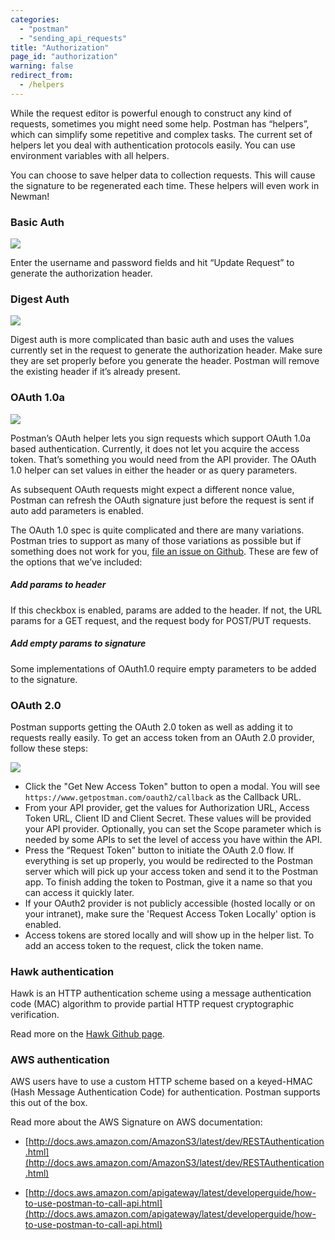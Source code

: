 ```yaml
---
categories:
  - "postman"
  - "sending_api_requests"
title: "Authorization"
page_id: "authorization"
warning: false
redirect_from:
  - /helpers
---
```


While the request editor is powerful enough to construct any kind of requests, sometimes you might need some help. Postman has “helpers”, which can simplify some repetitive and complex tasks. The current set of helpers let you deal with authentication protocols easily. You can use environment variables with all helpers.

You can choose to save helper data to collection requests. This will cause the signature to be regenerated each time. These helpers will even work in Newman!

### Basic Auth

![](https://s3.amazonaws.com/postman-static-getpostman-com/postman-docs/58961418.png)

Enter the username and password fields and hit “Update Request” to generate the authorization header.

### Digest Auth

![](https://s3.amazonaws.com/postman-static-getpostman-com/postman-docs/58961470.png)

Digest auth is more complicated than basic auth and uses the values currently set in the request to generate the authorization header. Make sure they are set properly before you generate the header. Postman will remove the existing header if it’s already present.

### OAuth 1.0a

![](https://s3.amazonaws.com/postman-static-getpostman-com/postman-docs/58961512.png)

Postman’s OAuth helper lets you sign requests which support OAuth 1.0a based authentication. Currently, it does not let you acquire the access token. That’s something you would need from the API provider. The OAuth 1.0 helper can set values in either the header or as query parameters.

As subsequent OAuth requests might expect a different nonce value, Postman can refresh the OAuth signature just before the request is sent if auto add parameters is enabled.

The OAuth 1.0 spec is quite complicated and there are many variations. Postman tries to support as many of those variations as possible but if something does not work for you, [file an issue on Github](https://github.com/postmanlabs/postman-app-support/issues). These are few of the options that we’ve included:

##### **Add params to header**

If this checkbox is enabled, params are added to the header. If not, the URL params for a GET request, and the request body for POST/PUT requests.

##### **Add empty params to signature**

Some implementations of OAuth1.0 require empty parameters to be added to the signature.

### OAuth 2.0

Postman supports getting the OAuth 2.0 token as well as adding it to requests really easily. To get an access token from an OAuth 2.0 provider, follow these steps:

![](https://s3.amazonaws.com/postman-static-getpostman-com/postman-docs/58961651.png)

   *   Click the "Get New Access Token" button to open a modal. You will see `https://www.getpostman.com/oauth2/callback` as the Callback URL.
   *   From your API provider, get the values for Authorization URL, Access Token URL, Client ID and Client Secret. These values will be provided your API provider. Optionally, you can set the Scope parameter which is needed by some APIs to set the level of access you have within the API.
   *   Press the “Request Token” button to initiate the OAuth 2.0 flow. If everything is set up properly, you would be redirected to the Postman server which will pick up your access token and send it to the Postman app. To finish adding the token to Postman, give it a name so that you can access it quickly later.
   *   If your OAuth2 provider is not publicly accessible (hosted locally or on your intranet), make sure the 'Request Access Token Locally' option is enabled.
   *   Access tokens are stored locally and will show up in the helper list. To add an access token to the request, click the token name.

### Hawk authentication

Hawk is an HTTP authentication scheme using a message authentication code (MAC) algorithm to provide partial HTTP request cryptographic verification.

Read more on the [Hawk Github page](https://github.com/hueniverse/hawk).

### AWS authentication

AWS users have to use a custom HTTP scheme based on a keyed-HMAC (Hash Message Authentication Code) for authentication. Postman supports this out of the box.

Read more about the AWS Signature on AWS documentation:

* [http://docs.aws.amazon.com/AmazonS3/latest/dev/RESTAuthentication.html](http://docs.aws.amazon.com/AmazonS3/latest/dev/RESTAuthentication.html)

* [http://docs.aws.amazon.com/apigateway/latest/developerguide/how-to-use-postman-to-call-api.html](http://docs.aws.amazon.com/apigateway/latest/developerguide/how-to-use-postman-to-call-api.html)
